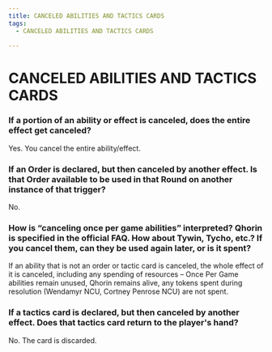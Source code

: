 ```yaml
---
title: CANCELED ABILITIES AND TACTICS CARDS
tags:
  - CANCELED ABILITIES AND TACTICS CARDS

---
```


# CANCELED ABILITIES AND TACTICS CARDS

### If a portion of an ability or effect is canceled, does the entire effect get canceled?

Yes. You cancel the entire ability/effect.






### If an Order is declared, but then canceled by another effect. Is that Order available to be used in that Round on another instance of that trigger?

No.




### How is “canceling once per game abilities” interpreted? Qhorin is specified in the official FAQ. How about Tywin, Tycho, etc.? If you cancel them, can they be used again later, or is it spent?

If an ability that is not an order or tactic card is canceled, the whole effect of it is canceled, including any spending of resources –  Once Per Game abilities remain unused, Qhorin remains alive, any tokens spent during resolution (Wendamyr NCU, Cortney Penrose NCU) are not spent.




###  If a tactics card is declared, but then canceled by another effect. Does that tactics card return to the player's hand?

No. The card is discarded.



